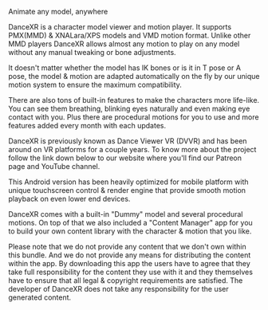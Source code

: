 Animate any model, anywhere


DanceXR is a character model viewer and motion player. It supports PMX(MMD) & XNALara/XPS models and VMD motion format. Unlike other MMD players DanceXR allows almost any motion to play on any model without any manual tweaking or bone adjustments. 

It doesn't matter whether the model has IK bones or is it in T pose or A pose, the model & motion are adapted automatically on the fly by our unique motion system to ensure the maximum compatibility.

There are also tons of built-in features to make the characters more life-like. You can see them breathing, blinking eyes naturally and even making eye contact with you. Plus there are procedural motions for you to use and more features added every month with each updates.  

DanceXR is previously known as Dance Viewer VR (DVVR) and has been around on VR platforms for a couple years. To know more about the project follow the link down below to our website where you'll find our Patreon page and YouTube channel. 

This Android version has been heavily optimized for mobile platform with unique touchscreen control & render engine that provide smooth motion playback on even lower end devices.  

DanceXR comes with a built-in "Dummy" model and several procedural motions. On top of that we also included a "Content Manager" app for you to build your own content library with the character & motion that you like. 

Please note that we do not provide any content that we don't own within this bundle. And we do not provide any means for distributing the content within the app. By downloading this app the users have to agree that they take full responsibility for the content they use with it and they themselves have to ensure that all legal & copyright requirements are satisfied. The developer of DanceXR does not take any responsibility for the user generated content.